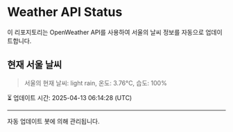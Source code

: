 
# Weather API Status

이 리포지토리는 OpenWeather API를 사용하여 서울의 날씨 정보를 자동으로 업데이트합니다.

## 현재 서울 날씨
> 서울의 현재 날씨: light rain, 온도: 3.76°C, 습도: 100%

⏳ 업데이트 시간: 2025-04-13 06:14:28 (UTC)

---
자동 업데이트 봇에 의해 관리됩니다.
